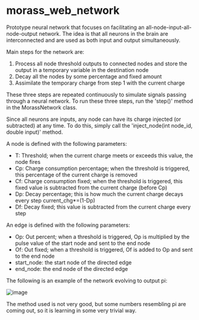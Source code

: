 # morass_web_network
Prototype neural network that focuses on facilitating an all-node-input-all-node-output network. The idea is that all neurons in the brain are interconnected and are used as both input and output simultaneously.

Main steps for the network are:
  1. Process all node threshold outputs to connected nodes and store the output in a temporary variable in the destination node
  2. Decay all the nodes by some percentage and fixed amount
  3. Assimilate the temporary charge from step 1 with the current charge

These three steps are repeated continuously to simulate signals passing through a neural network. To run these three steps, run the 'step()' method in the MorassNetwork class.

Since all neurons are inputs, any node can have its charge injected (or subtracted) at any time. To do this, simply call the 'inject_node(int node_id, double input)' method.

A node is defined with the following parameters:
  - T: Threshold; when the current charge meets or exceeds this value, the node fires
  - Cp: Charge consumption percentage; when the threshold is triggered, this percentage of the current charge is removed
  - Cf: Charge consumption fixed; when the threshold is triggered, this fixed value is subtracted from the current charge (before Cp)
  - Dp: Decay percentage; this is how much the current charge decays every step current_chg*=(1-Dp)
  - Df: Decay fixed; this value is subtracted from the current charge every step

An edge is defined with the following parameters:
  - Op: Out percent; when a threshold is triggered, Op is multiplied by the pulse value of the start node and sent to the end node
  - Of: Out fixed; when a threshold is triggered, Of is added to Op and sent to the end node
  - start_node: the start node of the directed edge
  - end_node: the end node of the directed edge

The following is an example of the network evolving to output pi:

![image](https://i.imgur.com/xgYXSEX.png)

The method used is not very good, but some numbers resembling pi are coming out, so it is learning in some very trivial way.
